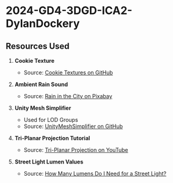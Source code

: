 # 2024-GD4-3DGD-ICA2-DylanDockery
## Resources Used

1. **Cookie Texture**
   - Source: [Cookie Textures on GitHub](https://github.com/navarone77/CookieTextures/tree/main)

2. **Ambient Rain Sound**
   - Source: [Rain in the City on Pixabay](https://pixabay.com/sound-effects/search/rain%20in%20the%20city/)

3. **Unity Mesh Simplifier**
   - Used for LOD Groups
   - Source: [UnityMeshSimplifier on GitHub](https://github.com/Whinarn/UnityMeshSimplifier/wiki#installing)

4. **Tri-Planar Projection Tutorial**
   - Source: [Tri-Planar Projection on YouTube](https://www.youtube.com/watch?v=qCwnESgAAqc)

5. **Street Light Lumen Values**
   - Source: [How Many Lumens Do I Need for a Street Light?](https://www.ledmyplace.com/blogs/stories/how-many-lumens-do-i-need-for-a-street-light)
